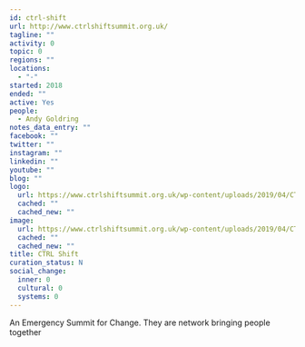 ```yaml
---
id: ctrl-shift
url: http://www.ctrlshiftsummit.org.uk/
tagline: ""
activity: 0
topic: 0
regions: ""
locations:
  - "-"
started: 2018
ended: ""
active: Yes
people:
  - Andy Goldring
notes_data_entry: ""
facebook: ""
twitter: ""
instagram: ""
linkedin: ""
youtube: ""
blog: ""
logo:
  url: https://www.ctrlshiftsummit.org.uk/wp-content/uploads/2019/04/CTRLshift_Partners_2019.png
  cached: ""
  cached_new: ""
image:
  url: https://www.ctrlshiftsummit.org.uk/wp-content/uploads/2019/04/CTRLshift_Partners_2019.png
  cached: ""
  cached_new: ""
title: CTRL Shift
curation_status: N
social_change:
  inner: 0
  cultural: 0
  systems: 0
---
```


An Emergency Summit for Change. They are network bringing people together
